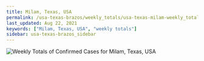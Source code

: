 ```yaml
---
title: Milam, Texas, USA
permalink: /usa-texas-brazos/weekly_totals/usa-texas-milam-weekly_totals.html
last_updated: Aug 22, 2021
keywords: ["Milam, Texas, USA", "weekly totals"]
sidebar: usa-texas-brazos_sidebar
---
```


![Weekly Totals of Confirmed Cases for Milam, Texas, USA](/covid_tracker/images/graphs/usa-texas-milam-weekly_totals_graph.png)
